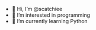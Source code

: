 - 👋 Hi, I’m @scatchiee
- 👀 I’m interested in programming
- 🌱 I’m currently learning Python

<!---
scatchiee/scatchiee is a ✨ special ✨ repository because its `README.md` (this file) appears on your GitHub profile.
You can click the Preview link to take a look at your changes.
--->
